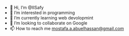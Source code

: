 - 👋 Hi, I’m @IISafy
- 👀 I’m interested in programming
- 🌱 I’m currently learning web devolopmint
- 💞️ I’m looking to collaborate on Google
- 📫 How to reach me mostafa.a.abuelhassan@gmail.com


<!---
IISafy/IISafy is a ✨ special ✨ repository because its `README.md` (this file) appears on your GitHub profile.
You can click the Preview link to take a look at your changes.
--->
